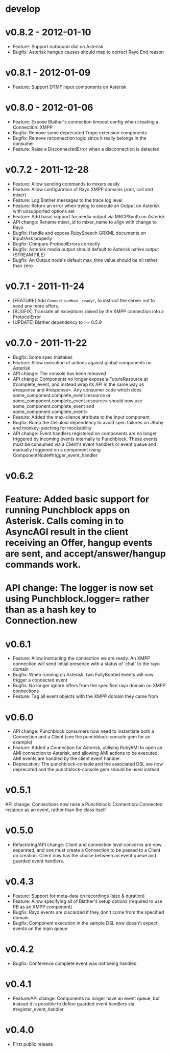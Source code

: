 # develop

# v0.8.2 - 2012-01-10
  * Feature: Support outbound dial on Asterisk
  * Bugfix: Asterisk hangup causes should map to correct Rayo End reason

# v0.8.1 - 2012-01-09
  * Feature: Support DTMF Input components on Asterisk

# v0.8.0 - 2012-01-06
  * Feature: Expose Blather's connection timeout config when creating a Connection::XMPP
  * Bugfix: Remove some deprecated Tropo extension components
  * Bugfix: Remove reconnection logic since it really belongs in the consumer
  * Feature: Raise a DisconnectedError when a disconnection is detected

# v0.7.2 - 2011-12-28
  * Feature: Allow sending commands to mixers easily
  * Feature: Allow configuration of Rayo XMPP domains (root, call and mixer)
  * Feature: Log Blather messages to the trace log level
  * Feature: Return an error when trying to execute an Output on Asterisk with unsupported options set
  * Feature: Add basic support for media output via MRCPSynth on Asterisk
  * API change: Rename mixer_id to mixer_name to align with change to Rayo
  * Bugfix: Handle and expose RubySpeech GRXML documents on Input/Ask properly
  * Bugfix: Compare ProtocolErrors correctly
  * Bugfix: Asterisk media output should default to Asterisk native output (STREAM FILE)
  * Bugfix: An Output node's default max_time value should be nil rather than zero

# v0.7.1 - 2011-11-24
  * [FEATURE] Add `Connection#not_ready!`, to instruct the server not to send any more offers.
  * [BUGFIX] Translate all exceptions raised by the XMPP connection into a ProtocolError
  * [UPDATE] Blather dependency to >= 0.5.9

# v0.7.0 - 2011-11-22
  * Bugfix: Some spec mistakes
  * Feature: Allow execution of actions against global components on Asterisk
  * API change: The console has been removed
  * API change: Components no longer expose a FutureResource at #complete_event, and instead wrap its API in the same way as #response and #response=. Any consumer code which does some_component.complete_event.resource or some_component.complete_event.resource= should now use some_component.complete_event and some_component.complete_event=
  * Feature: Added the max-silence attribute to the Input component
  * Bugfix: Bump the Celluloid dependency to avoid spec failures on JRuby and monkey-patching for mockability
  * API change: Event handlers registered on components are no longer triggered by incoming events internally to Punchblock. These events must be consumed via a Client's event handlers or event queue and manually triggered on a component using ComponentNode#trigger_event_handler

# v0.6.2
  # Feature: Added basic support for running Punchblock apps on Asterisk. Calls coming in to AsyncAGI result in the client receiving an Offer, hangup events are sent, and accept/answer/hangup commands work.
  # API change: The logger is now set using Punchblock.logger= rather than as a hash key to Connection.new

# v0.6.1
  * Feature: Allow instructing the connection we are ready. An XMPP connection will send initial presence with a status of 'chat' to the rayo domain
  * Bugfix: When running on Asterisk, two FullyBooted events will now trigger a connected event
  * Bugfix: No longer ignore offers from the specified rayo domain on XMPP connections
  * Feature: Tag all event objects with the XMPP domain they came from

# v0.6.0
  * API change: Punchblock consumers now need to instantiate both a Connection and a Client (see the punchblock-console gem for an example)
  * Feature: Added a Connection for Asterisk, utilising RubyAMI to open an AMI connection to Asterisk, and allowing AMI actions to be executed. AMI events are handled by the client event handler.
  * Deprecation: The punchblock-console and the associated DSL are now deprecated and the punchblock-console gem should be used instead

# v0.5.1
  API change: Connections now raise a Punchblock::Connection::Connected instance as an event, rather than the class itself

# v0.5.0
  * Refactoring/API change: Client and connection level concerns are now separated, and one must create a Connection to be passed to a Client on creation. Client now has the choice between an event queue and guarded event handlers.

# v0.4.3
  * Feature: Support for meta-data on recordings (size & duration)
  * Feature: Allow specifying all of Blather's setup options (required to use PB as an XMPP component)
  * Bugfix: Rayo events are discarded if they don't come from the specified domain
  * Bugfix: Component execution in the sample DSL now doesn't expect events on the main queue

# v0.4.2
  * Bugfix: Conference complete event was not being handled

# v0.4.1
  * Feature/API change: Components no longer have an event queue, but instead it is possible to define guarded event handlers via #register_event_handler

# v0.4.0
  * First public release
